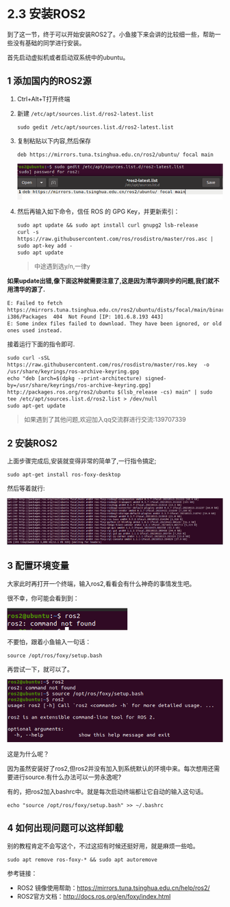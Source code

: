 # 2.3 安装ROS2

到了这一节，终于可以开始安装ROS2了。小鱼接下来会讲的比较细一些，帮助一些没有基础的同学进行安装。

首先启动虚拟机或者启动双系统中的ubuntu。



## 1 添加国内的ROS2源

1. Ctrl+Alt+T打开终端

2. 新建 `/etc/apt/sources.list.d/ros2-latest.list`

   ```
   sudo gedit /etc/apt/sources.list.d/ros2-latest.list
   ```

3. 复制粘贴以下内容,然后保存

   ```
   deb https://mirrors.tuna.tsinghua.edu.cn/ros2/ubuntu/ focal main
   ```

   ![image-20210719200201557](2.3ROS2的安装/imgs/image-20210719200201557.png)

   

4. 然后再输入如下命令，信任 ROS 的 GPG Key，并更新索引：

   ```
   sudo apt update && sudo apt install curl gnupg2 lsb-release
   curl -s https://raw.githubusercontent.com/ros/rosdistro/master/ros.asc | sudo apt-key add -
   sudo apt update
   ```

   > 中途遇到选y/n,一律y



**如果update出错,像下面这种就需要注意了,这是因为清华源同步的问题,我们就不用清华的源了.**

```shell
E: Failed to fetch https://mirrors.tuna.tsinghua.edu.cn/ros2/ubuntu/dists/focal/main/binary-i386/Packages  404  Not Found [IP: 101.6.8.193 443]
E: Some index files failed to download. They have been ignored, or old ones used instead.
```

接着运行下面的指令即可.

```
sudo curl -sSL https://raw.githubusercontent.com/ros/rosdistro/master/ros.key  -o /usr/share/keyrings/ros-archive-keyring.gpg
echo "deb [arch=$(dpkg --print-architecture) signed-by=/usr/share/keyrings/ros-archive-keyring.gpg] http://packages.ros.org/ros2/ubuntu $(lsb_release -cs) main" | sudo tee /etc/apt/sources.list.d/ros2.list > /dev/null
sudo apt-get update
```

> 如果遇到了其他问题,欢迎加入qq交流群进行交流:139707339

## 2 安装ROS2

上面步骤完成后,安装就变得非常的简单了,一行指令搞定;

```
sudo apt-get install ros-foxy-desktop
```

然后等着就行:

![image-20210719205122068](2.3ROS2的安装/imgs/image-20210719205122068.png)





## 3 配置环境变量

大家此时再打开一个终端，输入ros2,看看会有什么神奇的事情发生吧。

很不幸，你可能会看到到：

![image-20210720102200144](2.3ROS2的安装/imgs/image-20210720102200144.png)

不要怕，跟着小鱼输入一句话：

```
source /opt/ros/foxy/setup.bash
```

再尝试一下，就可以了。

![image-20210720102349238](2.3ROS2的安装/imgs/image-20210720102349238.png)

这是为什么呢？

因为虽然安装好了ros2,但ros2并没有加入到系统默认的环境中来。每次想用还需要进行source.有什么办法可以一劳永逸呢?

有的，把ros2加入bashrc中。就是每次启动终端都让它自动的输入这句话。

```
echo "source /opt/ros/foxy/setup.bash" >> ~/.bashrc
```

## 4 如何出现问题可以这样卸载

别的教程肯定不会写这个，不过这招有时候还挺好用，就是麻烦一些哈。

```
sudo apt remove ros-foxy-* && sudo apt autoremove
```



参考链接：

- ROS2 镜像使用帮助：https://mirrors.tuna.tsinghua.edu.cn/help/ros2/
- ROS2官方文档：http://docs.ros.org/en/foxy/index.html

